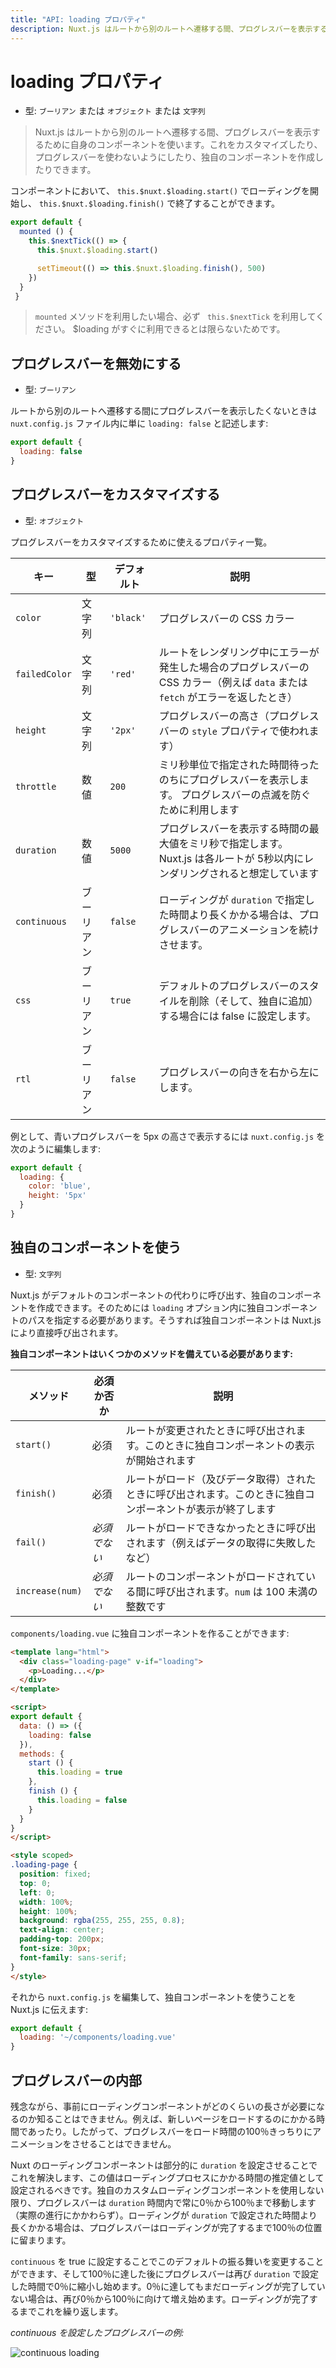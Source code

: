 ```yaml
---
title: "API: loading プロパティ"
description: Nuxt.js はルートから別のルートへ遷移する間、プログレスバーを表示するために自身のコンポーネントを使います。これをカスタマイズしたり、プログレスバーを使わないようにしたり、独自のコンポーネントを作成したりできます。
---
```


# loading プロパティ

- 型: `ブーリアン` または `オブジェクト` または `文字列`

> Nuxt.js はルートから別のルートへ遷移する間、プログレスバーを表示するために自身のコンポーネントを使います。これをカスタマイズしたり、プログレスバーを使わないようにしたり、独自のコンポーネントを作成したりできます。

コンポーネントにおいて、 `this.$nuxt.$loading.start()` でローディングを開始し、 `this.$nuxt.$loading.finish()` で終了することができます。

```javascript
export default {
  mounted () {
    this.$nextTick(() => {
      this.$nuxt.$loading.start()

      setTimeout(() => this.$nuxt.$loading.finish(), 500)
    })
  }
 }
```

> `mounted` メソッドを利用したい場合、必ず ` this.$nextTick` を利用してください。 $loading がすぐに利用できるとは限らないためです。

## プログレスバーを無効にする

- 型: `ブーリアン`

ルートから別のルートへ遷移する間にプログレスバーを表示したくないときは `nuxt.config.js` ファイル内に単に `loading: false` と記述します:

```js
export default {
  loading: false
}
```

## プログレスバーをカスタマイズする

- 型: `オブジェクト`

プログレスバーをカスタマイズするために使えるプロパティ一覧。

| キー          | 型         | デフォルト | 説明                                                                                                                           |
| ------------- | ---------- | ---------- | ------------------------------------------------------------------------------------------------------------------------------ |
| `color`       | 文字列     | `'black'`  | プログレスバーの CSS カラー                                                                                                    |
| `failedColor` | 文字列     | `'red'`    | ルートをレンダリング中にエラーが発生した場合のプログレスバーの CSS カラー（例えば `data` または `fetch` がエラーを返したとき） |
| `height`      | 文字列     | `'2px'`    | プログレスバーの高さ（プログレスバーの `style` プロパティで使われます）                                                        |
| `throttle`    | 数値       | `200`      | ミリ秒単位で指定された時間待ったのちにプログレスバーを表示します。 プログレスバーの点滅を防ぐために利用します                  |
| `duration`    | 数値       | `5000`     | プログレスバーを表示する時間の最大値をミリ秒で指定します。Nuxt.js は各ルートが 5秒以内にレンダリングされると想定しています     |
| `continuous`  | ブーリアン | `false`    | ローディングが `duration` で指定した時間より長くかかる場合は、プログレスバーのアニメーションを続けさせます。                   |
| `css`         | ブーリアン | `true`     | デフォルトのプログレスバーのスタイルを削除（そして、独自に追加）する場合には false に設定します。                              |
| `rtl`         | ブーリアン | `false`    | プログレスバーの向きを右から左にします。                                                                                       |

例として、青いプログレスバーを 5px の高さで表示するには `nuxt.config.js` を次のように編集します:

```js
export default {
  loading: {
    color: 'blue',
    height: '5px'
  }
}
```

## 独自のコンポーネントを使う

- 型: `文字列`

Nuxt.js がデフォルトのコンポーネントの代わりに呼び出す、独自のコンポーネントを作成できます。そのためには `loading` オプション内に独自コンポーネントのパスを指定する必要があります。そうすれば独自コンポーネントは Nuxt.js により直接呼び出されます。

**独自コンポーネントはいくつかのメソッドを備えている必要があります:**

| メソッド        | 必須か否か   | 説明                                                                                                       |
| --------------- | ------------ | ---------------------------------------------------------------------------------------------------------- |
| `start()`       | 必須         | ルートが変更されたときに呼び出されます。このときに独自コンポーネントの表示が開始されます                   |
| `finish()`      | 必須         | ルートがロード（及びデータ取得）されたときに呼び出されます。このときに独自コンポーネントが表示が終了します |
| `fail()`        | *必須でない* | ルートがロードできなかったときに呼び出されます（例えばデータの取得に失敗したなど）                         |
| `increase(num)` | *必須でない* | ルートのコンポーネントがロードされている間に呼び出されます。`num` は 100 未満の整数です                    |

`components/loading.vue` に独自コンポーネントを作ることができます:

```html
<template lang="html">
  <div class="loading-page" v-if="loading">
    <p>Loading...</p>
  </div>
</template>

<script>
export default {
  data: () => ({
    loading: false
  }),
  methods: {
    start () {
      this.loading = true
    },
    finish () {
      this.loading = false
    }
  }
}
</script>

<style scoped>
.loading-page {
  position: fixed;
  top: 0;
  left: 0;
  width: 100%;
  height: 100%;
  background: rgba(255, 255, 255, 0.8);
  text-align: center;
  padding-top: 200px;
  font-size: 30px;
  font-family: sans-serif;
}
</style>
```

それから `nuxt.config.js` を編集して、独自コンポーネントを使うことを Nuxt.js に伝えます:

```js
export default {
  loading: '~/components/loading.vue'
}
```

## プログレスバーの内部

残念ながら、事前にローディングコンポーネントがどのくらいの長さが必要になるのか知ることはできません。例えば、新しいページをロードするのにかかる時間であったり。したがって、プログレスバーをロード時間の100％きっちりにアニメーションをさせることはできません。

Nuxt のローディングコンポーネントは部分的に `duration` を設定させることでこれを解決します、この値はローディングプロセスにかかる時間の推定値として設定されるべきです。独自のカスタムローディングコンポーネントを使用しない限り、プログレスバーは `duration` 時間内で常に0％から100％まで移動します（実際の進行にかかわらず）。ローディングが `duration` で設定された時間より長くかかる場合は、プログレスバーはローディングが完了するまで100％の位置に留まります。

`continuous` を true に設定することでこのデフォルトの振る舞いを変更することができます、そして100％に達した後にプログレスバーは再び `duration` で設定した時間で0％に縮小し始めます。0％に達してもまだローディングが完了していない場合は、再び0％から100％に向けて増え始めます。ローディングが完了するまでこれを繰り返します。

*continuous を設定したプログレスバーの例:*


<img src="/api-continuous-loading.gif" alt="continuous loading"/>

